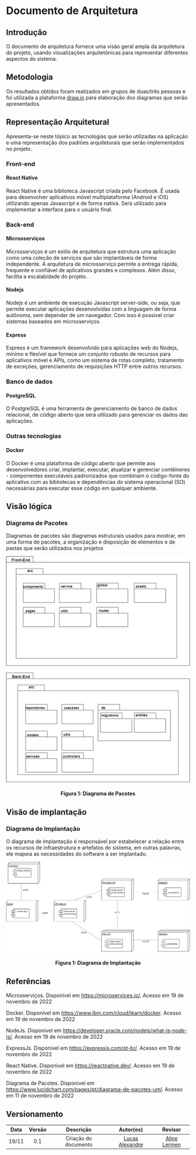 # Documento de Arquitetura

## Introdução

O documento de arquitetura fornece uma visão geral ampla da arquitetura do projeto, usando visualizações arquitetônicas para representar diferentes aspectos do sistema.
## Metodologia

Os resultados obtidos foram realizados em grupos de duas/três pessoas e foi utilizada a plataforma [draw.io](https://app.diagrams.net/) para elaboração dos diagramas que serão apresentados.

## Representação Arquitetural

Apresenta-se neste tópico as tecnologias que serão utilizadas na aplicação e uma representação dos padrões arquiteturais que serão implementados no projeto.

### Front-end
#### React Native
React Native é uma biblioteca Javascript criada pelo Facebook. É usada para desenvolver aplicativos móvel multiplataforma (Android e iOS) utilizando apenas Javascript e de forma nativa. Será utilizado para implementar a interface para o usuário final.

### Back-end
#### Microsserviços
Microsserviços é um estilo de arquitetura que estrutura uma aplicação como uma coleção de serviços que são implantáveis de forma independente. A arquitetura de microsserviço permite a entrega rápida, frequente e confiável de aplicativos grandes e complexos. Além disso, facilita a escalabidade do projeto. 
#### Nodejs
Nodejs é um ambiente de execução Javascript server-side, ou seja, que permite executar aplicações desenvolvidas com a linguagem de forma autônoma, sem depender de um navegador. Com isso é possível criar sistemas baseados em microsserviços.

#### Express 
Express é um framework desenvolvido para aplicações web do Nodejs, mínimo e flexível que fornece um conjunto robusto de recursos para aplicativos móvel e APIs, como um sistema de rotas completo, tratamento de exceções, gerenciamento de requisições HTTP entre outros recursos.

### Banco de dados
#### PostgreSQL 
O PostgreSQL é uma ferramenta de gerenciamento de banco de dados relacional, de código aberto que será utilizado para gerenciar os dados das aplicações.

### Outras tecnologias
#### Docker

O Docker é uma plataforma de código aberto que permite aos desenvolvedores criar, implantar, executar, atualizar e gerenciar  contêineres - componentes executáveis ​​padronizados que combinam o código-fonte do aplicativo com as bibliotecas e dependências do sistema operacional (SO) necessárias para executar esse código em qualquer ambiente.
## Visão lógica

### Diagrama de Pacotes

Diagramas de pacotes são diagramas estruturais usados para mostrar, em uma forma de pacotes, a organização e disposição de elementos e de pastas que serão utilizados nos projetos

![Diagrama de Pacotes](../assets/img/diagrama_de_pacotes.png)
<h4 align = "center">Figura 1: Diagrama de Pacotes</h6>

## Visão de implantação
### Diagrama de Implantação

O diagrama de implantação é responsável por estabelecer a relação entre os recursos de infraestrutura e artefatos do sistema, em outras palavras, ele mapeia as necessidades do software a ser implantado.

![Diagrama de Implantação](../assets/img/diagrama_de_implantacao.png)
<h4 align = "center">Figura 1: Diagrama de Implantação</h6>

## Referências

Microsserviços. Disponível em <https://microservices.io/>. Acesso em 19 de novembro de 2022

Docker. Disponível em <https://www.ibm.com/cloud/learn/docker>. Acesso em 19 de novembro de 2022

NodeJs. Disponivel em https://developer.oracle.com/nodejs/what-is-node-js/. Acesso em 19 de novembro de 2022

ExpressJs. Disponivel em <https://expressjs.com/pt-br/>. Acesso em 19 de novembro de 2022

React Native. Disponivel em <https://reactnative.dev/>. Acesso em 19 de novembro de 2022

Diagrama de Pacotes. Disponivel em <https://www.lucidchart.com/pages/pt/diagrama-de-pacotes-uml>. Acesso em 11 de novembro de 2022
## Versionamento

| Data  | Versão |                     Descrição                      |  Autor(es)  | Revisor |
| :---: | :----: | :------------------------------------------------: | :---------: | :-----: |
| 19/11 |  0.1   |                     Criação do documento                   |    [Lucas Alexandre](https://github.com/lucasA27)   |  [Aline Lermen](https://github.com/AlineLermen)  |
